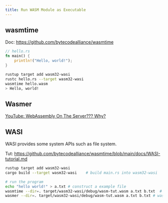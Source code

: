 ```yaml
---
title: Run WASM Module as Executable
---
```


## wasmtime

Doc: https://github.com/bytecodealliance/wasmtime

```rust
// hello.rs
fn main() {
    println!("Hello, world!");
}
```

```bash
rustup target add wasm32-wasi
rustc hello.rs --target wasm32-wasi
wasmtime hello.wasm
> Hello, world!
```

## Wasmer

[YouTube: WebAssembly On The Server??? Why?](https://youtu.be/OHmycSgFAUs)

## WASI

WASI provides some system APIs such as file system.

Tut: https://github.com/bytecodealliance/wasmtime/blob/main/docs/WASI-tutorial.md

```bash
rustup target add wasm32-wasi
cargo build --target wasm32-wasi    # build main.rs into wasm32-wasi
```

```bash
# run the program
echo "hello world!" > a.txt # construct a example file
wasmtime --dir=. target/wasm32-wasi/debug/wasm-tut.wasm a.txt b.txt  # run the wasm module, give cwd permission with --dir=.
wasmer --dir=. target/wasm32-wasi/debug/wasm-tut.wasm a.txt b.txt # wasmer can also be used to run the module
```
